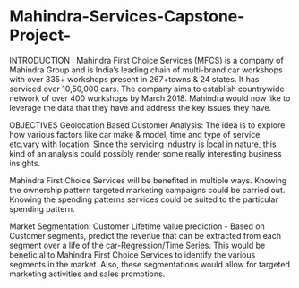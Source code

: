 # Mahindra-Services-Capstone-Project-








INTRODUCTION :
Mahindra First Choice Services (MFCS) is a company of Mahindra Group and is India’s leading chain of multi-brand car workshops with over 335+ workshops present in 267+towns & 24 states. It has serviced over 10,50,000 cars. The company aims to establish countrywide network of over 400 workshops by March 2018. Mahindra would now like to leverage the data that they have and address the key issues they have.

OBJECTIVES
Geolocation Based Customer Analysis:
The idea is to explore how various factors like car make & model, time and type of service etc.vary with location. Since the servicing industry is local in nature, this kind of an analysis could possibly render some really interesting business insights.

Mahindra First Choice Services will be benefited in multiple ways. Knowing the ownership pattern targeted marketing campaigns could be carried out. Knowing the spending patterns services could be suited to the particular spending pattern.

Market Segmentation:
Customer Lifetime value prediction - Based on Customer segments, predict the revenue that can be extracted from each segment over a life of the car-Regression/Time Series.
This would be beneficial to Mahindra First Choice Services to identify the various segments in the market. Also, these segmentations would allow for targeted marketing activities and sales promotions.
